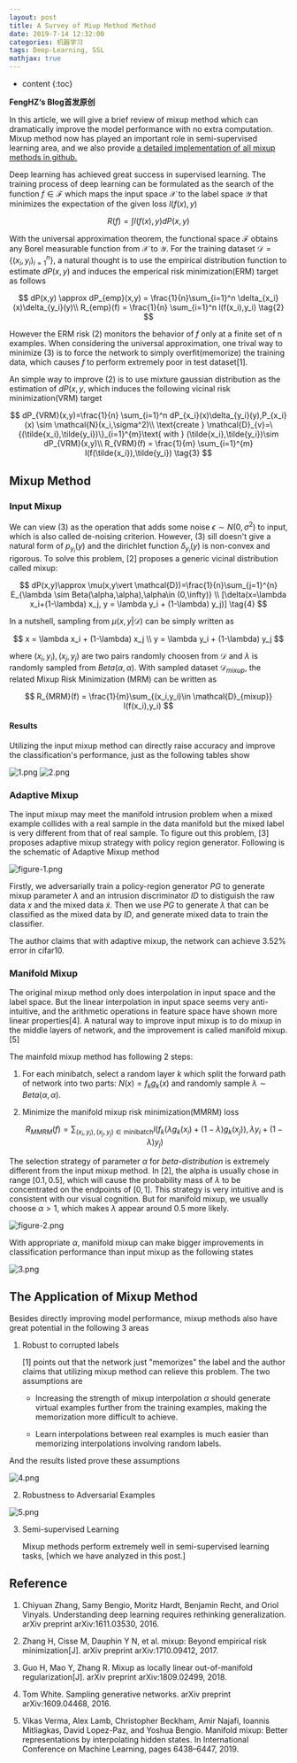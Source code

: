 ```yaml
---
layout: post
title: A Survey of Miup Method Method 
date: 2019-7-14 12:32:00
categories: 机器学习
tags: Deep-Learning, SSL
mathjax: true
---
```

* content
{:toc}

**FengHZ‘s Blog首发原创**

In this article, we will give a brief review of mixup method which can dramatically improve the model performance with no extra computation. Mixup method now has played an important role in semi-supervised learning area, and we also provide [a detailed implementation of all mixup methods in github.](https://github.com/FengHZ/mixupfamily)







Deep learning has achieved great success in supervised learning. The training process of deep learning can be formulated as the search of the function $f\in \mathcal{F}$ which maps the input space $\mathcal{X}$ to the label space $\mathcal{Y}$ that minimizes the expectation of the given loss $l(f(x),y)$





$$
R(f) = \int l(f(x),y) dP(x,y) \tag{1}
$$

With the universal approximation theorem, the functional space $\mathcal{F}$ obtains any Borel measurable function from $\mathcal{X}$ to $\mathcal{Y}$. For the training dataset $\mathcal{D}=\{(x_i,y_i)_{i=1}^{n}\}$, a natural thought is to use the empirical distribution function to estimate $dP(x,y)$ and induces the emperical risk minimization(ERM) target as follows

$$
dP(x,y) \approx dP_{emp}(x,y) = \frac{1}{n}\sum_{i=1}^n \delta_{x_i}(x)\delta_{y_i}(y)\\
R_{emp}(f) = \frac{1}{n} \sum_{i=1}^n l(f(x_i),y_i) \tag{2}
$$

However the ERM risk $(2)$ monitors the behavior of *f* only at a finite set of n examples. When considering the universal approximation, one trival way to minimize $(3)$ is to force the network to simply overfit(memorize) the training data, which causes *f* to perform extremely poor in test dataset[1].

An simple way to improve $(2)$ is to use mixture gaussian distribution as the estimation of $dP(x,y$, which induces the following vicinal risk minimization(VRM) target 

$$
dP_{VRM}(x,y)=\frac{1}{n} \sum_{i=1}^n dP_{x_i}(x)\delta_{y_i}(y),P_{x_i}(x) \sim \mathcal{N}(x_i,\sigma^2)\\
\text{create } \mathcal{D}_{v}=\{(\tilde{x_i},\tilde{y_i})\}_{i=1}^{m}\text{ with } (\tilde{x_i},\tilde{y_i})\sim dP_{VRM}(x,y)\\
R_{VRM}(f) = \frac{1}{m} \sum_{i=1}^{m} l(f(\tilde{x_i}),\tilde{y_i}) \tag{3}
$$

##  Mixup Method

### Input Mixup
We can view $(3)$ as the operation that adds some noise $\epsilon \sim N(0,\sigma^2)$ to input, which is also called de-noising criterion. However, $(3)$ sill doesn't give a natural form of $p_{y_i}(y)$ and the dirichlet function $\delta_{y_i}(y)$ is non-convex and rigorous. To solve this problem, [2] proposes a generic vicinal distribution called mixup:

$$
dP(x,y)\approx \mu(x,y\vert \mathcal{D})=\frac{1}{n}\sum_{j=1}^{n} E_{\lambda \sim Beta(\alpha,\alpha),\alpha\in (0,\infty)} \\ [\delta(x=\lambda x_i+(1-\lambda) x_j, y = \lambda y_i + (1-\lambda) y_j)] \tag{4}
$$

In a nutshell, sampling from $\mu (x,y\vert \mathcal{D})$ can be simply written as 

$$
x = \lambda x_i + (1-\lambda) x_j \\
y = \lambda y_i + (1-\lambda) y_j
$$

where $(x_i,y_i),(x_j,y_j)$ are two pairs randomly choosen from $\mathcal{D}$ and $\lambda$ is randomly sampled from $Beta(\alpha,\alpha)$. With sampled dataset $\mathcal{D}_{mixup}$, the related Mixup Risk Minimization (MRM) can be written as 

$$
R_{MRM}(f) = \frac{1}{m}\sum_{(x_i,y_i)\in \mathcal{D}_{mixup}} l(f(x_i),y_i)
$$
#### Results

Utilizing the input mixup method can directly raise accuracy and improve the classification's performance, just as the following tables show

![1.png](/images/mixup/table-1.png)
![2.png](/images/mixup/table-2.png)


### Adaptive Mixup

The input mixup may meet the manifold intrusion problem when a mixed example collides with a real sample in the data manifold but the mixed label is very different from that of real sample. To figure out this problem, [3] proposes adaptive mixup strategy with policy region generator. Following is the schematic of Adaptive Mixup method 

![figure-1.png](/images/mixup/1.png)

Firstly, we adversarially  train a policy-region generator $PG$ to generate mixup parameter $\lambda$ and an intrusion discriminator $ID$ to distiguish the raw data $x$ and the mixed data $\tilde{x}$. Then we use $PG$ to generate $\lambda$ that can be classified as the mixed data by $ID$, and generate mixed data to train the classifier. 

The author claims that with adaptive mixup, the network can achieve 3.52\% error in cifar10.


### Manifold Mixup

The original mixup method only does interpolation in input space and the label space. But the linear interpolation in input space seems very anti-intuitive, and the arithmetic operations in feature space have shown more linear properties[4]. A natural way to improve input mixup is to do mixup in the middle layers of network, and the improvement is called manifold mixup.[5] 

The mainfold mixup method has following 2 steps:

1. For each minibatch, select a random layer *k* which split the forward path of network into two parts: $N(x)=f_{k}g_{k}(x)$ and randomly sample $\lambda \sim Beta(\alpha,\alpha)$.

2. Minimize the manifold mixup risk minimization(MMRM) loss 
   
   $$
   R_{MMRM}(f)= \sum_{(x_i,y_i),(x_j,y_j)\in \text{minibatch}}  l(f_{k}(\lambda g_{k}(x_i)+(1-\lambda)g_{k}(x_j)),\lambda y_i + (1-\lambda)y_j) \tag{5}
   $$

The selection strategy of parameter $\alpha$ for *beta-distribution* is extremely different from the input mixup method. In [2], the alpha is usually chose in range $[0.1,0.5]$, which will cause the probability mass of $\lambda$ to be concentrated on the endpoints of $[0,1]$. This strategy is very intuitive and is consistent with our visual cognition. But for manifold mixup, we usually choose $\alpha >1$, which makes $\lambda$ appear around 0.5 more likely.

![figure-2.png](/images/mixup/2.png)

With appropriate $\alpha$, manifold mixup can make bigger improvements in classification performance than input mixup as the following states

![3.png](/images/mixup/table-3.png)

## The Application of Mixup Method

Besides directly improving model performance, mixup methods also have great potential in the following 3 areas

1. Robust to corrupted labels
   
   [1] points out that the network just "memorizes" the label and the author claims that utilizing mixup method can relieve this problem. The two assumptions are

    * Increasing the strength of mixup interpolation $\alpha$ should generate virtual examples further from the training examples, making the memorization more difficult to achieve.
  
    * Learn interpolations between real examples is much easier than memorizing interpolations involving random labels.
  
  And the results listed prove these assumptions
  
  ![4.png](/images/mixup/table-4.png)

2. Robustness to Adversarial Examples

![5.png](/images/mixup/table-5.png)

3. Semi-supervised Learning
   
   Mixup methods perform extremely well in semi-supervised learning tasks, [which we have analyzed in this post.]

## Reference 

1. Chiyuan Zhang, Samy Bengio, Moritz Hardt, Benjamin Recht, and Oriol Vinyals. Understanding deep learning requires rethinking generalization. arXiv preprint arXiv:1611.03530, 2016.

2. Zhang H, Cisse M, Dauphin Y N, et al. mixup: Beyond empirical risk minimization[J]. arXiv preprint arXiv:1710.09412, 2017.

3. Guo H, Mao Y, Zhang R. Mixup as locally linear out-of-manifold regularization[J]. arXiv preprint arXiv:1809.02499, 2018.

4. Tom White. Sampling generative networks. arXiv preprint arXiv:1609.04468, 2016.

5. Vikas Verma, Alex Lamb, Christopher Beckham, Amir Najafi, Ioannis Mitliagkas, David Lopez-Paz, and Yoshua Bengio. Manifold mixup: Better representations by interpolating hidden states. In International Conference on Machine Learning, pages 6438–6447, 2019.